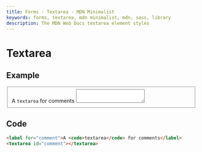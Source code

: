 ```yaml
---
title: Forms - Textarea - MDN Minimalist
keywords: forms, textarea, mdn minimalist, mdn, sass, library
description: The MDN Web Docs textarea element styles
---
```


# Textarea

## Example

<fieldset>
    <label for="comment">A <code>textarea</code> for comments</label>
    <textarea id="comment"></textarea>
</fieldset>

## Code

```html
<label for="comment">A <code>textarea</code> for comments</label>
<textarea id="comment"></textarea>
```
